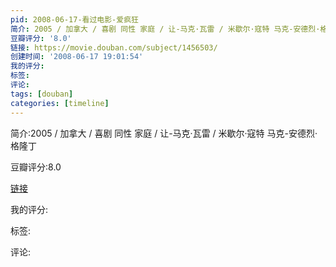 ```yaml
---
pid: 2008-06-17-看过电影-爱疯狂
简介: 2005 / 加拿大 / 喜剧 同性 家庭 / 让-马克·瓦雷 / 米歇尔·寇特 马克-安德烈·格隆丁
豆瓣评分: '8.0'
链接: https://movie.douban.com/subject/1456503/
创建时间: '2008-06-17 19:01:54'
我的评分:
标签:
评论:
tags: [douban]
categories: [timeline]
---
```

简介:2005 / 加拿大 / 喜剧 同性 家庭 / 让-马克·瓦雷 / 米歇尔·寇特 马克-安德烈·格隆丁

豆瓣评分:8.0

[链接](https://movie.douban.com/subject/1456503/)

我的评分:

标签:

评论:

